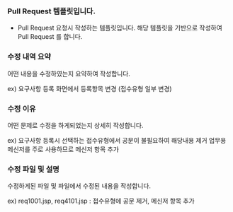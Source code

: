 ### Pull Request 템플릿입니다.

- Pull Request 요청시 작성하는 템플릿입니다. 해당 템플릿을 기반으로 작성하여 Pull Request 를 합니다.


### 수정 내역 요약
어떤 내용을 수정하였는지 요약하여 작성합니다.

ex) 요구사항 등록 화면에서 등록항목 변경
    (접수유형 일부 변경)


### 수정 이유
어떤 문제로 수정을 하게되었는지 상세히 작성합니다.

ex) 요구사항 등록시 선택하는 접수유형에서 공문이 불필요하여 해당내용 제거
    업무용 메신저를 주로 사용하므로 메신저 항목 추가
    

### 수정 파일 및 설명
수정하게된 파일 및 파일에서 수정된 내용을 작성합니다.

ex) req1001.jsp, req4101.jsp : 접수유형에 공문 제거, 메신저 항목 추가
